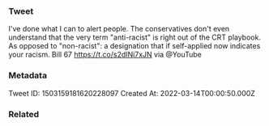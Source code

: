 ### Tweet
I've done what I can to alert people. The conservatives don't even understand that the very term "anti-racist" is right out of the CRT playbook. As opposed to "non-racist": a designation that if self-applied now indicates your racism. 
Bill 67 https://t.co/s2dINi7xJN via @YouTube

### Metadata
Tweet ID: 1503159181620228097
Created At: 2022-03-14T00:00:50.000Z

### Related

